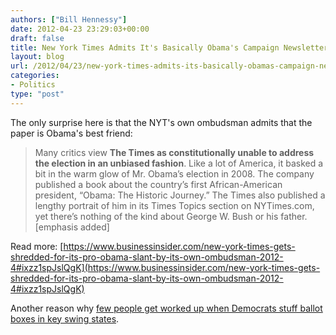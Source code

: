 ```yaml
---
authors: ["Bill Hennessy"]
date: 2012-04-23 23:29:03+00:00
draft: false
title: New York Times Admits It's Basically Obama's Campaign Newsletter
layout: blog
url: /2012/04/23/new-york-times-admits-its-basically-obamas-campaign-newsletter/
categories:
- Politics
type: "post"
---
```


The only surprise here is that the NYT's own ombudsman admits that the paper is Obama's best friend:


> Many critics view **The Times as constitutionally unable to address the election in an unbiased fashion**. Like a lot of America, it basked a bit in the warm glow of Mr. Obama’s election in 2008. The company published a book about the country’s first African-American president, “Obama: The Historic Journey.” The Times also published a lengthy portrait of him in its Times Topics section on NYTimes.com, yet there’s nothing of the kind about George W. Bush or his father. [emphasis added]

Read more: [https://www.businessinsider.com/new-york-times-gets-shredded-for-its-pro-obama-slant-by-its-own-ombudsman-2012-4#ixzz1spJslQgK](https://www.businessinsider.com/new-york-times-gets-shredded-for-its-pro-obama-slant-by-its-own-ombudsman-2012-4#ixzz1spJslQgK)


Another reason why [few people get worked up when Democrats stuff ballot boxes in key swing states](https://hennessysview.com/2012/04/22/democrats-committed-massive-vote-fraud-in-2008-theyll-do-it-again-in-2012-and-few-people-care/).
